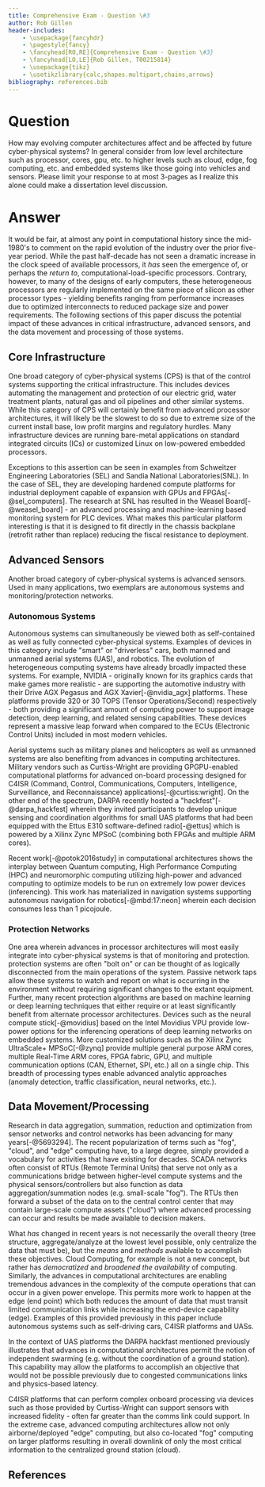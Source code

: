 ```yaml
---
title: Comprehensive Exam - Question \#3
author: Rob Gillen
header-includes:
    - \usepackage{fancyhdr}
    - \pagestyle{fancy}
    - \fancyhead[RO,RE]{Comprehensive Exam - Question \#3}
    - \fancyhead[LO,LE]{Rob Gillen, T00215814}
    - \usepackage{tikz}
    - \usetikzlibrary{calc,shapes.multipart,chains,arrows}
bibliography: references.bib
---
```


# Question

How may evolving computer architectures affect and be affected by future cyber-physical systems?  In general consider from low level architecture such as processor, cores, gpu, etc.  to higher levels such as cloud, edge, fog computing, etc.  and embedded systems like those going into vehicles and sensors.  Please limit your response to at most 3-pages as I realize this alone could make a dissertation level discussion.

# Answer

It would be fair, at almost any point in computational history since the mid-1980's to comment on the rapid evolution of the industry over the prior five-year period. While the past half-decade has not seen a dramatic increase in the clock speed of available processors, it *has* seen the emergence of, or perhaps the *return to*, computational-load-specific processors. Contrary, however, to many of the designs of early computers, these heterogeneous processors are regularly implemented on the same piece of silicon as other processor types - yielding benefits ranging from performance increases due to optimized interconnects to reduced package size and power requirements. The following sections of this paper discuss the potential impact of these advances in critical infrastructure, advanced sensors, and the data movement and processing of those systems.

## Core Infrastructure

One broad category of cyber-physical systems (CPS) is that of the control systems supporting the critical infrastructure. This includes devices automating the management and protection of our electric grid, water treatment plants, natural gas and oil pipelines and other similar systems. While this category of CPS will certainly benefit from advanced processor architectures, it will likely be the slowest to do so due to extreme size of the current install base, low profit margins and regulatory hurdles. Many infrastructure devices are running bare-metal applications on standard integrated circuits (ICs) or customized Linux on low-powered embedded processors.

Exceptions to this assertion can be seen in examples from Schweitzer Engineering Laboratories (SEL) and Sandia National Laboratories(SNL). In the case of SEL, they are developing hardened compute platforms for industrial deployment capable of expansion with GPUs and FPGAs[-@sel_computers]. The research at SNL has resulted in the Weasel Board[-@weasel_board] - an advanced processing and machine-learning based monitoring system for PLC devices. What makes this particular platform interesting is that it is designed to fit directly in the chassis backplane (retrofit rather than replace) reducing the fiscal resistance to deployment.

## Advanced Sensors

Another broad category of cyber-physical systems is advanced sensors. Used in many applications, two exemplars are autonomous systems and monitoring/protection networks.

### Autonomous Systems

Autonomous systems can simultaneously be viewed both as self-contained as well as fully connected cyber-physical systems. Examples of devices in this category include "smart" or "driverless" cars, both manned and unmanned aerial systems (UAS), and robotics. The evolution of heterogeneous computing systems have already broadly impacted these systems. For example, NVIDIA - originally known for its graphics cards that make games more realistic - are supporting the automotive industry with their Drive AGX Pegasus and AGX Xavier[-@nvidia_agx] platforms. These platforms provide 320 or 30 TOPS (Tensor Operations/Second) respectively - both providing a significant amount of computing power to support image detection, deep learning, and related sensing capabilities. These devices represent a massive leap forward when compared to the ECUs (Electronic Control Units) included in most modern vehicles.

Aerial systems such as military planes and helicopters as well as unmanned systems are also benefiting from advances in computing architectures. Military vendors such as Curtiss-Wright are providing GPGPU-enabled computational platforms for advanced on-board processing designed for C4ISR (Command, Control, Communications, Computers, Intelligence, Surveillance, and Reconnaissance) applications[-@curtiss:wright]. On the other end of the spectrum, DARPA recently hosted a "hackfest"[-@darpa_hackfest] wherein they invited participants to develop unique sensing and coordination algorithms for small UAS platforms that had been equipped with the Ettus E310 software-defined radio[-@ettus] which is powered by a Xilinx Zync MPSoC (combining both FPGAs and multiple ARM cores).

Recent work[-@potok2016study] in computational architectures shows the interplay between Quantum computing, High Performance Computing (HPC) and neuromorphic computing utilizing high-power and advanced computing to optimize models to be run on extremely low power devices (inferencing). This work has materialized in navigation systems supporting autonomous navigation for robotics[-@mbd:17:neon] wherein each decision consumes less than 1 picojoule.

### Protection Networks

One area wherein advances in processor architectures will most easily integrate into cyber-physical systems is that of monitoring and protection. protection systems are often "bolt on" or can be thought of as logically disconnected from the main operations of the system. Passive network taps allow these systems to watch and report on what is occurring in the environment without requiring significant changes to the extant equipment. Further, many recent protection algorithms are based on machine learning or deep learning techniques that either require or at least significantly benefit from alternate processor architectures. Devices such as the neural compute stick[-@movidius] based on the Intel Movidius VPU provide low-power options for the inferencing operations of deep learning networks on embedded systems. More customized solutions such as the Xilinx Zync UltraScale+ MPSoC[-@zynq] provide multiple general purpose ARM cores, multiple Real-Time ARM cores, FPGA fabric, GPU, and multiple communication options (CAN, Ethernet, SPI, etc.) all on a single chip. This breadth of processing types enable advanced analytic approaches (anomaly detection, traffic classification, neural networks, etc.).

## Data Movement/Processing

Research in data aggregation, summation, reduction and optimization from sensor networks and control networks has been advancing for many years[-@5693294]. The recent popularization of terms such as "fog", "cloud", and "edge" computing have, to a large degree, simply provided a vocabulary for activities that have existing for decades. SCADA networks often consist of RTUs (Remote Terminal Units) that serve not only as a communications bridge between higher-level compute systems and the physical sensors/controllers but also function as data aggregation/summation nodes (e.g. small-scale "fog"). The RTUs then forward a subset of the data on to the central control center that may contain large-scale compute assets ("cloud") where advanced processing can occur and results be made available to decision makers.

What *has* changed in recent years is not necessarily the overall theory (tree structure, aggregate/analyze at the lowest level possible, only centralize the data that must be), but the *means* and *methods* available to accomplish these objectives. Cloud Computing, for example is not a new concept, but rather has *democratized* and *broadened the availability* of computing. Similarly, the advances in computational architectures are enabling tremendous advances in the complexity of the compute operations that can occur in a given power envelope. This permits more work to happen at the edge (end point) which both reduces the amount of data that must transit limited communication links while increasing the end-device capability (edge). Examples of this provided previously in this paper include autonomous systems such as self-driving cars, C4ISR platforms and UASs.

In the context of UAS platforms the DARPA hackfast mentioned previously illustrates that advances in computational architectures permit the notion of independent swarming (e.g. without the coordination of a ground station). This capability may allow the platforms to accomplish an objective that would not be possible previously due to congested communications links and physics-based latency.

C4ISR platforms that can perform complex onboard processing via devices such as those provided by Curtiss-Wright can support sensors with increased fidelity - often far greater than the comms link could support. In the extreme case, advanced computing architectures allow not only airborne/deployed "edge" computing, but also co-located "fog" computing on larger platforms resulting in overall downlink of only the most critical information to the centralized ground station (cloud).  

## References